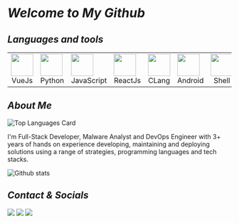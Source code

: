 # _Welcome to My Github_

## _Languages and tools_

<table>
<tbody>
<td>
<img height=50 src="https://cdn.jsdelivr.net/gh/devicons/devicon/icons/vuejs/vuejs-original.svg" />
<center>VueJs</center>
</td>
<td>
<img height=50 src="https://cdn.jsdelivr.net/gh/devicons/devicon/icons/python/python-original.svg" />
<center>Python</center>
</td>
<td>
<img height=50 src="https://cdn.jsdelivr.net/gh/devicons/devicon/icons/javascript/javascript-original.svg" />
<center>JavaScript</center>
</td>
<td>
<img height=50 src="https://cdn.jsdelivr.net/gh/devicons/devicon/icons/react/react-original.svg" />
<center>ReactJs</center>
</td>
<td>
<img height=50 src="https://cdn.jsdelivr.net/gh/devicons/devicon/icons/c/c-original.svg" />
<center>CLang</center>
</td>
<td>
<img height=50 src="https://cdn.jsdelivr.net/gh/devicons/devicon/icons/android/android-original.svg" />
<center>Android</center>
</td>
<td>
<img height=50 src="https://cdn.jsdelivr.net/gh/devicons/devicon/icons/bash/bash-original.svg" />
<center>Shell</center>
</td>
<td>
<img height=50 src="https://cdn.jsdelivr.net/gh/devicons/devicon/icons/vim/vim-original.svg" />
<center>Vim</center>
</td>
<td>
<img height=50 src="https://cdn.jsdelivr.net/gh/devicons/devicon/icons/css3/css3-original.svg" />
<center>CSS3</center>
</td>
<td>
<img height=50 src="https://cdn.jsdelivr.net/gh/devicons/devicon/icons/html5/html5-original.svg" />
<center>HTML5</center>
</td>
<td>
<img height=50 src="https://cdn.jsdelivr.net/gh/devicons/devicon/icons/java/java-original.svg" />
<center>Java</center>
</td>
<td>
<img height=50 src="https://cdn.jsdelivr.net/gh/devicons/devicon/icons/nodejs/nodejs-original.svg" />
<center>NodeJs</center>
</td>
<td>
<img height=50 src="https://cdn.jsdelivr.net/gh/devicons/devicon/icons/express/express-original.svg" />
<center>Express</center>
</td>
<td>
<img height=50 src="https://cdn.jsdelivr.net/gh/devicons/devicon/icons/linux/linux-original.svg" />
<center>Linux</center>
</td>
<td>
<img height=50 src="https://cdn.jsdelivr.net/gh/devicons/devicon/icons/go/go-original-wordmark.svg" />
<center>GoLang</center>
</td>
<td>
<img height=50 src="https://cdn.jsdelivr.net/gh/devicons/devicon/icons/django/django-original.svg" />
<center>Django</center>
</td>
<td>
<img height=50 src="https://cdn.jsdelivr.net/gh/devicons/devicon/icons/flask/flask-original.svg" />
<center>Flask</center>
</td>
<td>
<img height=50 src="https://cdn.jsdelivr.net/gh/devicons/devicon/icons/pandas/pandas-original.svg" />
<center>Pandas</center>
</td>
<td>
<img height=50 src="https://cdn.jsdelivr.net/gh/devicons/devicon/icons/unity/unity-original.svg" />
<center>Unity</center>
</td>
<td>
<img height=50 src="https://cdn.jsdelivr.net/gh/devicons/devicon/icons/csharp/csharp-original.svg" />
<center>CSharp</center>
</td>
<td>
<img height=50 src="https://cdn.jsdelivr.net/gh/devicons/devicon/icons/mongodb/mongodb-original-wordmark.svg" />
<center>MonogDb</center>
</td>
<td>
<img height=50 src="https://cdn.jsdelivr.net/gh/devicons/devicon/icons/microsoftsqlserver/microsoftsqlserver-plain-wordmark.svg" />
<center>MsSql</center>
</td>
<td>
<img height=50 src="https://cdn.jsdelivr.net/gh/devicons/devicon/icons/tailwindcss/tailwindcss-plain.svg" />
<center>Tailwind</center>
</td>
<td>
<img height=50 src="https://cdn.jsdelivr.net/gh/devicons/devicon/icons/nginx/nginx-original.svg" />
<center>Nginx</center>
</td>
</tbody>
</table>

## _About Me_

![Top Languages Card](https://github-readme-stats.vercel.app/api/top-langs/?username=Ddenobrega&layout=compact&langs_count=30)

I'm Full-Stack Developer, Malware Analyst and DevOps Engineer with 3+ years of hands on experience developing, maintaining and deploying solutions using a range of strategies, programming languages and tech stacks.

![Github stats](https://github-readme-stats.vercel.app/api?username=ddenobrega&theme=tokyonight&show_icons=true&count_private=true)

## _Contact & Socials_

![](https://img.shields.io/twitter/follow/DcDenobrega?label=Twitter&style=social) ![](https://img.shields.io/badge/Linkiden-Linkiden-blue?link=https://linkedin.com/in/ddenobrega) ![](https://img.shields.io/badge/Email-Email-red?link=malito://dcdenobrega@gmail.com)
